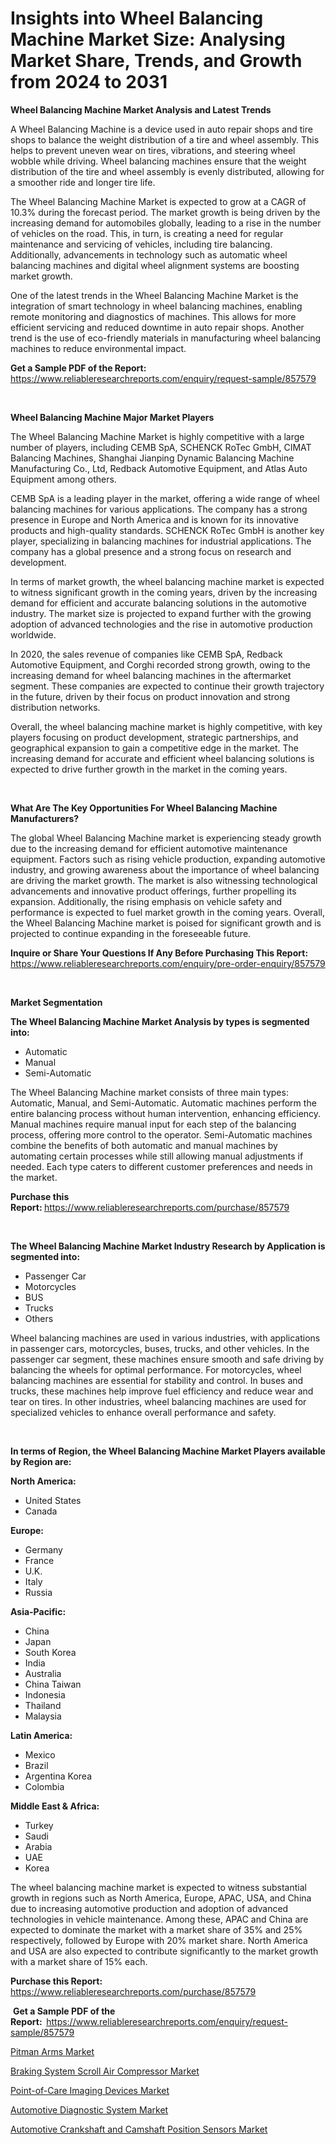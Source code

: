 <p><h1>Insights into Wheel Balancing Machine Market Size: Analysing Market Share, Trends, and Growth from 2024 to 2031</h1></p><p><strong>Wheel Balancing Machine Market Analysis and Latest Trends</strong></p>
<p><p>A Wheel Balancing Machine is a device used in auto repair shops and tire shops to balance the weight distribution of a tire and wheel assembly. This helps to prevent uneven wear on tires, vibrations, and steering wheel wobble while driving. Wheel balancing machines ensure that the weight distribution of the tire and wheel assembly is evenly distributed, allowing for a smoother ride and longer tire life.</p><p>The Wheel Balancing Machine Market is expected to grow at a CAGR of 10.3% during the forecast period. The market growth is being driven by the increasing demand for automobiles globally, leading to a rise in the number of vehicles on the road. This, in turn, is creating a need for regular maintenance and servicing of vehicles, including tire balancing. Additionally, advancements in technology such as automatic wheel balancing machines and digital wheel alignment systems are boosting market growth.</p><p>One of the latest trends in the Wheel Balancing Machine Market is the integration of smart technology in wheel balancing machines, enabling remote monitoring and diagnostics of machines. This allows for more efficient servicing and reduced downtime in auto repair shops. Another trend is the use of eco-friendly materials in manufacturing wheel balancing machines to reduce environmental impact.</p></p>
<p><strong>Get a Sample PDF of the Report:&nbsp;</strong> <a href="https://www.reliableresearchreports.com/enquiry/request-sample/857579">https://www.reliableresearchreports.com/enquiry/request-sample/857579</a></p>
<p>&nbsp;</p>
<p><strong>Wheel Balancing Machine Major Market Players</strong></p>
<p><p>The Wheel Balancing Machine Market is highly competitive with a large number of players, including CEMB SpA, SCHENCK RoTec GmbH, CIMAT Balancing Machines, Shanghai Jianping Dynamic Balancing Machine Manufacturing Co., Ltd, Redback Automotive Equipment, and Atlas Auto Equipment among others. </p><p>CEMB SpA is a leading player in the market, offering a wide range of wheel balancing machines for various applications. The company has a strong presence in Europe and North America and is known for its innovative products and high-quality standards. SCHENCK RoTec GmbH is another key player, specializing in balancing machines for industrial applications. The company has a global presence and a strong focus on research and development.</p><p>In terms of market growth, the wheel balancing machine market is expected to witness significant growth in the coming years, driven by the increasing demand for efficient and accurate balancing solutions in the automotive industry. The market size is projected to expand further with the growing adoption of advanced technologies and the rise in automotive production worldwide.</p><p>In 2020, the sales revenue of companies like CEMB SpA, Redback Automotive Equipment, and Corghi recorded strong growth, owing to the increasing demand for wheel balancing machines in the aftermarket segment. These companies are expected to continue their growth trajectory in the future, driven by their focus on product innovation and strong distribution networks.</p><p>Overall, the wheel balancing machine market is highly competitive, with key players focusing on product development, strategic partnerships, and geographical expansion to gain a competitive edge in the market. The increasing demand for accurate and efficient wheel balancing solutions is expected to drive further growth in the market in the coming years.</p></p>
<p>&nbsp;</p>
<p><strong>What Are The Key Opportunities For Wheel Balancing Machine Manufacturers?</strong></p>
<p><p>The global Wheel Balancing Machine market is experiencing steady growth due to the increasing demand for efficient automotive maintenance equipment. Factors such as rising vehicle production, expanding automotive industry, and growing awareness about the importance of wheel balancing are driving the market growth. The market is also witnessing technological advancements and innovative product offerings, further propelling its expansion. Additionally, the rising emphasis on vehicle safety and performance is expected to fuel market growth in the coming years. Overall, the Wheel Balancing Machine market is poised for significant growth and is projected to continue expanding in the foreseeable future.</p></p>
<p><strong>Inquire or Share Your Questions If Any Before Purchasing This Report:</strong> <a href="https://www.reliableresearchreports.com/enquiry/pre-order-enquiry/857579">https://www.reliableresearchreports.com/enquiry/pre-order-enquiry/857579</a></p>
<p>&nbsp;</p>
<p><strong>Market Segmentation</strong></p>
<p><strong>The Wheel Balancing Machine Market Analysis by types is segmented into:</strong></p>
<p><ul><li>Automatic</li><li>Manual</li><li>Semi-Automatic</li></ul></p>
<p><p>The Wheel Balancing Machine market consists of three main types: Automatic, Manual, and Semi-Automatic. Automatic machines perform the entire balancing process without human intervention, enhancing efficiency. Manual machines require manual input for each step of the balancing process, offering more control to the operator. Semi-Automatic machines combine the benefits of both automatic and manual machines by automating certain processes while still allowing manual adjustments if needed. Each type caters to different customer preferences and needs in the market.</p></p>
<p><strong>Purchase this Report:&nbsp;</strong><a href="https://www.reliableresearchreports.com/purchase/857579">https://www.reliableresearchreports.com/purchase/857579</a></p>
<p>&nbsp;</p>
<p><strong>The Wheel Balancing Machine Market Industry Research by Application is segmented into:</strong></p>
<p><ul><li>Passenger Car</li><li>Motorcycles</li><li>BUS</li><li>Trucks</li><li>Others</li></ul></p>
<p><p>Wheel balancing machines are used in various industries, with applications in passenger cars, motorcycles, buses, trucks, and other vehicles. In the passenger car segment, these machines ensure smooth and safe driving by balancing the wheels for optimal performance. For motorcycles, wheel balancing machines are essential for stability and control. In buses and trucks, these machines help improve fuel efficiency and reduce wear and tear on tires. In other industries, wheel balancing machines are used for specialized vehicles to enhance overall performance and safety.</p></p>
<p>&nbsp;</p>
<p><strong>In terms of Region, the Wheel Balancing Machine Market Players available by Region are:</strong></p>
<p>
    <p> <strong> North America: </strong>
        <ul>
            <li>United States</li>
            <li>Canada</li>
        </ul>
        </p> 
    <p> <strong> Europe: </strong>
        <ul>
            <li>Germany</li>
            <li>France</li>
            <li>U.K.</li>
            <li>Italy</li>
            <li>Russia</li>
        </ul>
        </p> 
    <p> <strong> Asia-Pacific: </strong>
        <ul>
            <li>China</li>
            <li>Japan</li>
            <li>South Korea</li>
            <li>India</li>
            <li>Australia</li>
            <li>China Taiwan</li>
            <li>Indonesia</li>
            <li>Thailand</li>
            <li>Malaysia</li>
        </ul>
        </p> 
    <p> <strong> Latin America: </strong>
        <ul>
            <li>Mexico</li>
            <li>Brazil</li>
            <li>Argentina Korea</li>
            <li>Colombia</li>
        </ul>
        </p> 
    <p> <strong> Middle East & Africa: </strong>
        <ul>
            <li>Turkey</li>
            <li>Saudi</li>
            <li>Arabia</li>
            <li>UAE</li>
            <li>Korea</li>
        </ul>
    </p>
    </p>
<p><p>The wheel balancing machine market is expected to witness substantial growth in regions such as North America, Europe, APAC, USA, and China due to increasing automotive production and adoption of advanced technologies in vehicle maintenance. Among these, APAC and China are expected to dominate the market with a market share of 35% and 25% respectively, followed by Europe with 20% market share. North America and USA are also expected to contribute significantly to the market growth with a market share of 15% each.</p></p>
<p><strong>Purchase this Report: </strong><a href="https://www.reliableresearchreports.com/purchase/857579">https://www.reliableresearchreports.com/purchase/857579</a></p>
<p>&nbsp;<strong>Get a Sample PDF of the Report:&nbsp;&nbsp;</strong><a href="https://www.reliableresearchreports.com/enquiry/request-sample/857579">https://www.reliableresearchreports.com/enquiry/request-sample/857579</a></p>
<p><strong></strong></p>
<p><p><a href="https://github.com/jj19131/Market-Research-Report-List-1/blob/main/pitman-arms-market.md">Pitman Arms Market</a></p><p><a href="https://ivy-potential-64b.notion.site/Braking-System-Scroll-Air-Compressor-Market-Size-2024-2031-Global-Industrial-Analysis-Key-Geograp-a75fc5aff85d4f42886609f6d51b80dd">Braking System Scroll Air Compressor Market</a></p><p><a href="https://issuu.com/reportprime-2/docs/point-of-care-imaging-devices-market-size-2030.ppt">Point-of-Care Imaging Devices Market</a></p><p><a href="https://github.com/jodemen/Market-Research-Report-List-1/blob/main/automotive-diagnostic-system-market.md">Automotive Diagnostic System Market</a></p><p><a href="https://view.publitas.com/reportprime-1/automotive-crankshaft-and-camshaft-position-sensors-market-size-growth-and-forecast-from-2024-2031/">Automotive Crankshaft and Camshaft Position Sensors Market</a></p></p>